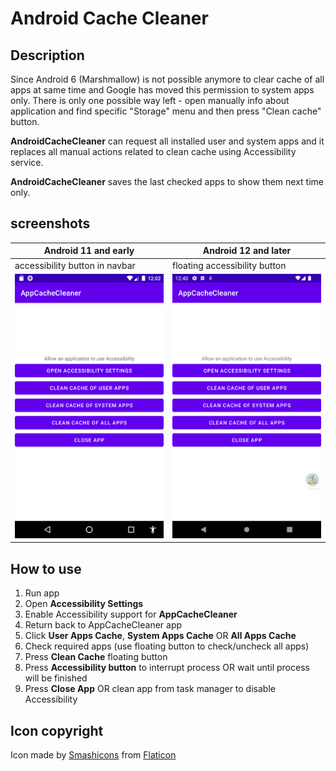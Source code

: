 # Android Cache Cleaner

## Description

Since Android 6 (Marshmallow) is not possible anymore to clear cache of all apps at same time and Google has moved this permission to system apps only. There is only one possible way left - open manually info about application and find specific "Storage" menu and then press "Clean cache" button.

**AndroidCacheCleaner** can request all installed user and system apps and it replaces all manual actions related to clean cache using Accessibility service.

**AndroidCacheCleaner** saves the last checked apps to show them next time only.

## screenshots

|Android 11 and early|Android 12 and later|
|-----------------|-------------------|
|accessibility button in navbar|floating accessibility button|
|![Android 11 and early](fastlane/metadata/android/en-US/images/phoneScreenshots/android_11.png?raw=true "Android 11 and early")|![Android 12 and later](fastlane/metadata/android/en-US/images/phoneScreenshots/android_12.png?raw=true "Android 12 and later")|

## How to use

1. Run app
2. Open **Accessibility Settings**
3. Enable Accessibility support for **AppCacheCleaner**
4. Return back to AppCacheCleaner app
5. Click **User Apps Cache**, **System Apps Cache** OR **All Apps Cache**
6. Check required apps (use floating button to check/uncheck all apps)
7. Press **Clean Cache** floating button
8. Press **Accessibility button** to interrupt process OR wait until process will be finished
9. Press **Close App** OR clean app from task manager to disable Accessibility

## Icon copyright

Icon made by [Smashicons](https://www.flaticon.com/authors/smashicons) from [Flaticon](https://www.flaticon.com/)

